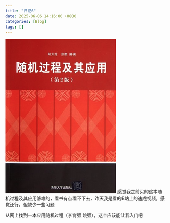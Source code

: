 ```yaml
---
title: "日记6"
date: 2025-06-06 14:16:00 +0800
categories: [Blog]
tags: []
---
```

![随机过程及其应用](/assets/img/随机过程_陆.png)
感觉我之前买的这本随机过程及其应用够难的，看书有点看不下去，昨天我是看的B站上的速成视频，感觉还行，但缺少一些习题

从网上找到一本应用随机过程（李育强 姚强），这个应该能让我入门吧